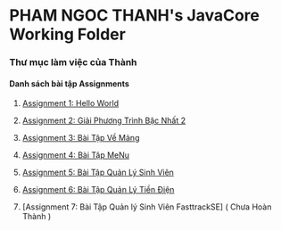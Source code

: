 # PHAM NGOC THANH's JavaCore Working Folder
### Thư mục làm việc của Thành
#### Danh sách bài tập Assignments

1. [Assignment 1: Hello World](https://github.com/FASTTRACKSE/FFSE1704.JavaCore/tree/master/ThanhCL/ThanhHelloWorld/src/fasttrackse/bai1/assignment)

2. [Assignment 2: Giải Phương Trình Bậc Nhất 2](https://github.com/FASTTRACKSE/FFSE1704.JavaCore/blob/master/ThanhPN/HelloWorld/src/GiaiPTBac2/GiaiPTBac2.java)

3. [Assignment 3: Bài Tập Về Mảng](https://github.com/FASTTRACKSE/FFSE1704.JavaCore/blob/master/ThanhPN/HelloWorld/src/GiaiPTBac2/BaiTapMang.java)

4. [Assignment 4: Bài Tập MeNu](https://github.com/FASTTRACKSE/FFSE1704.JavaCore/blob/master/ThanhPN/HelloWorld/src/GiaiPTBac2/Menu.java)

5. [Assignment 5: Bài Tập Quản Lý Sinh Viên](https://github.com/FASTTRACKSE/FFSE1704.JavaCore/tree/master/ThanhPN/QuanLySinhVien/src/javacore)
6. [Assignment 6: Bài Tập Quản Lý Tiền Điện](https://github.com/FASTTRACKSE/FFSE1704.JavaCore/tree/master/ThanhPN/QuanLyTienDien/src/javacore)
7. [Assignment 7: Bài Tập Quản lý Sinh Viên FasttrackSE]
( Chưa Hoàn Thành )

